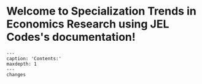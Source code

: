 # Welcome to Specialization Trends in Economics Research using JEL Codes's documentation!

```{toctree}
---
caption: 'Contents:'
maxdepth: 1
---
changes
```

